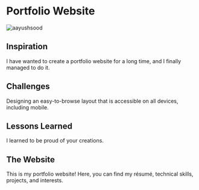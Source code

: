 # Portfolio Website  

![aayushsood](https://github.com/user-attachments/assets/197124e0-7719-4f00-a7a2-f5cb7c270e6a)

## Inspiration

I have wanted to create a portfolio website for a long time, and I finally managed to do it.

## Challenges

Designing an easy-to-browse layout that is accessible on all devices, including mobile.

## Lessons Learned

I learned to be proud of your creations.

## The Website

This is my portfolio website! Here, you can find my résumé, technical skills, projects, and interests.
